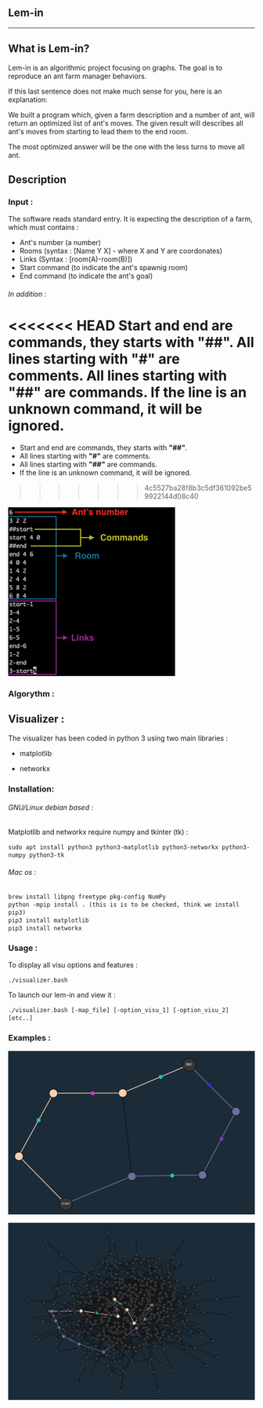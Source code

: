## Lem-in
---

## What is Lem-in?

Lem-in is an algorithmic project focusing on graphs. The goal is to reproduce an ant farm manager behaviors.

If this last sentence does not make much sense for you, here is an explanation:

We built a program which, given a farm description and a number of ant, will return an optimized list of ant's moves. The given result will describes all ant's moves from starting to lead them to the end room.

The most optimized answer will be the one with the less turns to move all ant.

## Description

### Input :

The software reads standard entry. 
It is expecting the description of a farm, which must contains :
* Ant's number (a number)
* Rooms (syntax : [Name Y X] - where X and Y are coordonates)
* Links (Syntax : [room(A)-room(B)])
* Start command (to indicate the ant's spawnig room)
* End command (to indicate the ant's goal)

###### In addition :

<<<<<<< HEAD
Start and end are commands, they starts with "##".
All lines starting with "#" are comments.
All lines starting with "##" are commands.
If the line is an unknown command, it will be ignored.
=======
* Start and end are commands, they starts with **"##"**.
* All lines starting with **"#"** are comments.
* All lines starting with **"##"** are commands.
* If the line is an unknown command, it will be ignored.
>>>>>>> 4c5527ba28f8b3c5df361092be59922144d08c40

![Input](./imgs/input_legend.png)



### Algorythm :


## Visualizer :

The visualizer has been coded in python 3 using two main libraries : 

* matplotlib

* networkx

### Installation: 

###### GNU/Linux debian based :

Matplotlib and networkx require numpy and tkinter (tk) :

```
sudo apt install python3 python3-matplotlib python3-networkx python3-numpy python3-tk
```

###### Mac os :

```
brew install libpng freetype pkg-config NumPy
python -mpip install . (this is is to be checked, think we install pip3)
pip3 install matplotlib
pip3 install networkx
```

### Usage :

To display all visu options and features :

```
./visualizer.bash
```

To launch our lem-in and view it :

```
./visualizer.bash [-map_file] [-option_visu_1] [-option_visu_2] [etc..]
```

### Examples :

![Small farm](./imgs/little.png)

![Big farm](./imgs/big.png)
